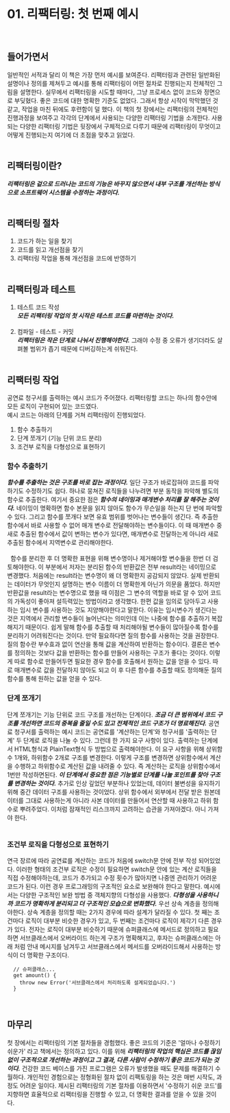 # 01. 리팩터링: 첫 번째 예시

<br>

## 들어가면서

일반적인 서적과 달리 이 책은 가장 먼저 예시를 보여준다. 리팩터링과 관련된 일반화된 설명이나 정의를 제쳐두고 예시를 통해 리팩터링이 어떤 절차로 진행되는지 전체적인 그림을 설명한다. 실무에서 리팩터링을 시도할 때마다, 그냥 프로세스 없이 코드와 정면으로 부딪혔다. 좋은 코드에 대한 명확한 기준도 없었다. 그래서 항상 시작이 막막했던 것 같고, 작업을 마친 뒤에도 후련함이 덜 했다. 이 책의 첫 장에서는 리팩터링의 전체적인 진행과정을 보여주고 각각의 단계에서 사용되는 다양한 리팩터링 기법을 소개한다. 사용되는 다양한 리팩터링 기법은 뒷장에서 구체적으로 다루기 때문에 리팩터링이 무엇이고 어떻게 진행되는지 여기에 더 초점을 맞추고 읽었다.
<br><br>

## 리팩터링이란?

_**리팩터링은 겉으로 드러나는 코드의 기능은 바꾸지 않으면서 내부 구조를 개선하는 방식으로 소프트웨어 시스템을 수정하는 과정이다.**_
<br><br>
## 리팩터링 절차

1. 코드가 하는 일을 찾기
2. 코드를 읽고 개선점을 찾기
3. 리팩터링 작업을 통해 개선점을 코드에 반영하기
   <br><br>

## 리팩터링과 테스트

1. 테스트 코드 작성  
    _**모든 리팩터링 작업의 첫 시작은 테스트 코드를 마련하는 것이다.**_  
   <br>
2. 컴파일 - 테스트 - 커밋  
   _**리팩터링은 작은 단계로 나눠서 진행해야한다.**_ 그래야 수정 중 오류가 생기더라도 살펴볼 범위가 좁기 때문에 디버깅하는게 쉬워진다.
<br><br>

## 리팩터링 작업

공연료 청구서를 출력하는 예시 코드가 주어졌다. 리팩터링할 코드는 하나의 함수안에 모든 로직이 구현되어 있는 코드였다.  
예시 코드는 아래의 단계를 거쳐 리팩터링이 진행되었다.

1. 함수 추출하기
2. 단계 쪼개기 (기능 단위 코드 분리)
3. 조건부 로직을 다형성으로 표현하기
   <br>

### 함수 추출하기

_**함수를 추출하는 것은 구조를 바로 잡는 과정이다.**_ 일단 구조가 바로잡혀야 코드를 파악하기도 수정하기도 쉽다. 하나로 뭉쳐진 로직들을 나누려면 부분 동작을 파악해 별도의 함수로 추출한다. 여기서 중요한 점은 _**함수의 네이밍과 매개변수 처리를 잘 해주는 것이다.**_ 네이밍이 명확하면 함수 본문을 읽지 않아도 함수가 무슨일을 하는지 단 번에 파악할 수 있다. 그리고 함수를 쪼개다 보면 유효 범위를 벗어나는 변수들이 생긴다. 즉 추출한 함수에서 바로 사용할 수 없어 매개 변수로 전달해야하는 변수들이다. 이 때 매개변수 중 새로 추출된 함수에서 값이 변하는 변수가 있다면, 매개변수로 전달하는게 아니라 새로 추출된 함수에서 지역변수로 관리해야한다.  
<br>
&nbsp;&nbsp;함수를 분리한 후 더 명확한 표현을 위해 변수명이나 제거해야할 변수들을 한번 더 검토해야한다. 이 부분에서 저자는 분리된 함수의 반환값은 전부 result라는 네이밍으로 변경했다. 처음에는 result라는 변수명이 왜 더 명확한지 공감되지 않았다. 실제 반환되는 데이터가 무엇인지 설명하는 변수 이름이 더 명확한게 아닌가 의문을 품었다. 하지만 반환값을 result라는 변수명으로 했을 때 이점은 그 변수의 역할을 바로 알 수 있어 코드의 가독성이 좋아져 설득력있는 방법이라고 생각했다. 한편 값을 임의로 담아두고 사용하는 임시 변수를 사용하는 것도 지양해야한다고 말한다. 이유는 임시변수가 생긴다는 것은 지역에서 관리할 변수들이 늘어난다는 의미인데 이는 나중에 함수를 추출하기 복잡해지기 때문이다. 쉽게 말해 함수를 추출할 때 처리해야될 변수들이 많아질수록 함수를 분리하기 어려워진다는 것이다. 만약 필요하다면 질의 함수를 사용하는 것을 권장한다. 질의 함수란 부수효과 없이 연산을 통해 값을 계산하여 반환하는 함수이다. 결론은 변수를 정의하는 것보다 값을 반환하는 함수를 만들어 사용하는 구조가 좋다는 것이다. 이렇게 따로 함수로 만들어두면 필요한 경우 함수를 호출해서 원하는 값을 얻을 수 있다. 따로 매개변수로 값을 전달하지 않아도 되고 이 후 다른 함수를 추출할 때도 정의해둔 질의 함수를 통해 원하는 값을 얻을 수 있다.
### 단계 쪼개기

단계 쪼개기는 기능 단위로 코드 구조를 개선하는 단계이다. _**조금 더 큰 범위에서 코드 구조를 개선하면 코드의 중복을 줄일 수도 있고 전체적인 코드 구조가 더 명료해진다.**_ 공연료 청구서를 출력하는 예시 코드는 공연료를 '계산하는 단계'와 청구서를 '출력하는 단계' 두 단계로 로직을 나눌 수 있다. 그런데 한 가지 요구 사항이 있다. 출력하는 단계에서 HTML형식과 PlainText형식 두 방법으로 출력해야한다. 이 요구 사항을 위해 상위함수 1개와, 하위함수 2개로 구조를 변경한다. 이렇게 구조를 변경하면 상위함수에서 계산을 수행하고 하위함수로 계산된 값을 내려줄 수 있다. 즉 계산하는 로직을 상위함수에서 1번만 작성하면된다. _**이 단계에서 중요한 점은 기능별로 단계를 나눌 포인트를 찾아 구조를 변경하는 것이다.**_ 추가로 인상 깊었던 부분하나 있었는데, 데이터 불변성을 유지하기 위해 중간 데이터 구조를 사용하는 것이었다. 상위 함수에서 외부에서 전달 받은 원본데이터를 그대로 사용하는게 아니라 사본 데이터를 만들어서 연산할 때 사용하고 하위 함수로 뿌려주었다. 이처럼 잠재적인 리스크까지 고려하는 습관을 가져야겠다. 아니 가져야 한다.
<br><br>

### 조건부 로직을 다형성으로 표현하기

연극 장르에 따라 공연료를 계산하는 코드가 처음에 switch문 안에 전부 작성 되어있었다. 이러한 형태의 조건부 로직은 수정이 필요하면 switch문 안에 있는 계산 로직들을 직접 수정해야하는데, 코드가 추가되고 수정 횟수가 많아지면 나중엔 관리하기 어려운 코드가 된다. 이런 경우 프로그래밍의 구조적인 요소로 보완해야 한다고 말한다. 예시에서는 다양한 구조적인 보완 방법 중 객체지향의 다형성을 사용했다. _**다형성을 사용하니까 코드가 명확하게 분리되고 더 구조적인 모습으로 변화했다.**_ 우선 상속 계층을 정의해야한다. 상속 계층을 정의할 때는 2가지 경우에 따라 설계가 달라질 수 있다. 첫 째는 조건마다 로직이 대부분 비슷한 경우가 있고, 두 번째는 조건마다 로직이 제각기 다른 경우가 있다. 전자는 로직이 대부분 비슷하기 때문에 슈퍼클래스에 메서드로 정의하고 필요하면 서브클래스에서 오버라이드 하는게 구조가 명확해지고, 후자는 슈퍼클래스에는 아래 처럼 안내 메시지를 남겨두고 서브클래스에서 메서드를 오버라이드해서 사용하는 방식이 더 명확한 구조이다.

```
  // 슈퍼클래스...
  get amount() {
    throw new Error('서브클래스에서 처리하도록 설계되었습니다.')
  }
```

<br>

## 마무리

첫 장에서는 리팩터링의 기본 절차들을 경험했다. 좋은 코드의 기준은 '얼마나 수정하기 쉬운가' 라고 책에서는 정의하고 있다. 이를 위해 _**리팩터링의 작업의 핵심은 코드를 끊임없이 구조적으로 개선하는 과정이고 그 결과, 다른 사람이 수정하기 좋은 코드가 되는 것이다.**_ 건강한 코드 베이스를 가진 프로그램은 오류가 발생했을 때도 문제를 해결하기 수월하다. 개인적인 경험으로는 정형화된 절차 없이 리팩토링을 하는 것은 매번 시작도, 과정도 어려운 일이다. 제시된 리팩터링의 기본 절차를 이용하면서 '수정하기 쉬운 코드'를 지향하면 효율적으로 리팩터링을 진행할 수 있고, 더 명확한 결과를 얻을 수 있을 것이다.
